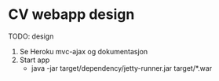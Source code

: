 <h1>CV webapp design</h1>

TODO: design

1. Se Heroku mvc-ajax og dokumentasjon
2. Start app
	* java -jar target/dependency/jetty-runner.jar target/*.war
